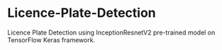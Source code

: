 # Licence-Plate-Detection
Licence Plate Detection using InceptionResnetV2 pre-trained model on TensorFlow Keras framework.
